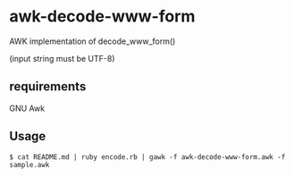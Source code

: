 # awk-decode-www-form

AWK implementation of decode_www_form()

(input string must be UTF-8)

## requirements

GNU Awk

## Usage

```shell
$ cat README.md | ruby encode.rb | gawk -f awk-decode-www-form.awk -f sample.awk
```
